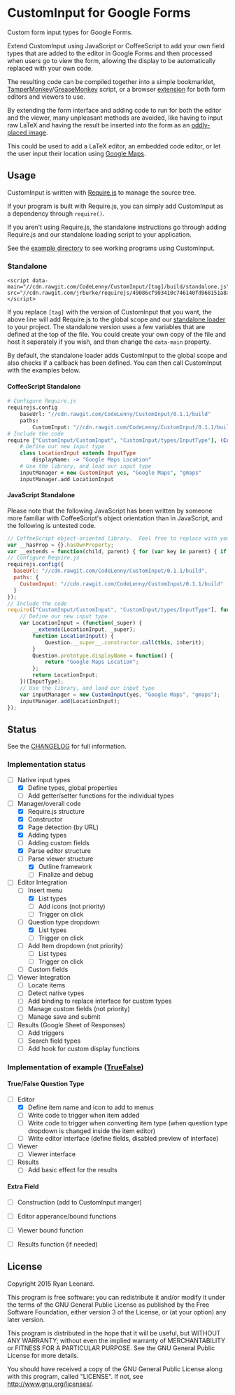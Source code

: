 # CustomInput for Google Forms
Custom form input types for Google Forms.

Extend CustomInput using JavaScript or CoffeeScript to add your own field types that are added to the editor in Google Forms
and then processed when users go to view the form, allowing the display to be automatically replaced with your own code.

The resulting code can be compiled together into a simple bookmarklet, [TamperMonkey](http://tampermonkey.net/)/[GreaseMonkey](http://www.greasespot.net/) script, or a browser [extension](https://developer.chrome.com/extensions) for both form editors and viewers to use.

By extending the form interface and adding code to run for both the editor and the viewer, many unpleasant methods are avoided, like having to input raw LaTeX and having the result be inserted into the form as an [oddly-placed image](https://chrome.google.com/webstore/detail/gmath-for-forms/pfpepkdookmfefmppcknaobckehpjgcj?hl=en-US).

This could be used to add a LaTeX editor, an embedded code editor, or let the user input their location using [Google Maps](http://logicify.github.io/jquery-locationpicker-plugin/).

## Usage
CustomInput is written with [Require.js](http://requirejs.org/) to manage the source tree.

If your program is built with Require.js, you can simply add CustomInput as a dependency through `require()`.

If you aren't using Require.js, the standalone instructions go through adding Require.js and our standalone
loading script to your application.

See the [example directory](https://github.com/CodeLenny/CustomInput/tree/master/example) to see working programs using CustomInput.

### Standalone

	<script data-main="//cdn.rawgit.com/CodeLenny/CustomInput/[tag]/build/standalone.js" src="//cdn.rawgit.com/jrburke/requirejs/49086cf903410c746140fd968151a8aa95cc3482/require.js"></script>

If you replace `[tag]` with the version of CustomInput that you want, the above line will add Require.js to the global scope and our [standalone loader](https://github.com/CodeLenny/CustomInput/blob/master/src/standalone.coffee) to your project.  The standalone version uses a few variables that are defined at the top of the file.  You could create your own copy of the file and host it seperately if you wish, and then change the `data-main` property.

By default, the standalone loader adds CustomInput to the global scope and also checks if a callback has been defined.  You can then call CustomInput with the examples below.

#### CoffeeScript Standalone

```coffee
# Configure Require.js
requirejs.config
	baseUrl: "//cdn.rawgit.com/CodeLenny/CustomInput/0.1.1/build"
	paths:
		CustomInput: "//cdn.rawgit.com/CodeLenny/CustomInput/0.1.1/build"
# Include the code
require ["CustomInput/CustomInput", "CustomInput/types/InputType"], (CustomInput, InputType) ->
	# Define our new input type
	class LocationInput extends InputType
		displayName: -> "Google Maps Location"
	# Use the library, and load our input type
	inputManager = new CustomInput yes, "Google Maps", "gmaps"
	inputManager.add LocationInput
```

#### JavaScript Standalone

Please note that the following JavaScript has been written by someone more familiar with CoffeeScript's object orientation than in JavaScript, and the following is untested code.

```js
// CoffeeScript object-oriented library.  Feel free to replace with your own method of object orientation.
var __hasProp = {}.hasOwnProperty;
var __extends = function(child, parent) { for (var key in parent) { if (__hasProp.call(parent, key)) child[key] = parent[key]; } function ctor() { this.constructor = child; } ctor.prototype = parent.prototype; child.prototype = new ctor(); child.__super__ = parent.prototype; return child; };
// Configure Require.js
requirejs.config({
  baseUrl: "//cdn.rawgit.com/CodeLenny/CustomInput/0.1.1/build",
  paths: {
    CustomInput: "//cdn.rawgit.com/CodeLenny/CustomInput/0.1.1/build"
  }
});
// Include the code
require(["CustomInput/CustomInput", "CustomInput/types/InputType"], function(CustomInput, InputType) {
	// Define our new input type
	var LocationInput = (function(_super) {
		__extends(LocationInput, _super);
		function LocationInput() {
			Question.__super__.constructor.call(this, inherit);
		}
		Question.prototype.displayName = function() {
			return "Google Maps Location";
		};
		return LocationInput;
	})(InputType);
	// Use the library, and load our input type
	var inputManager = new CustomInput(yes, "Google Maps", "gmaps");
	inputManager.add(LocationInput);
});
```

## Status
See the [CHANGELOG](https://github.com/CodeLenny/CustomInput/blob/master/CHANGELOG.md) for full information.

### Implementation status

- [ ] Native input types
  - [x] Define types, global properties
  - [ ] Add getter/setter functions for the individual types
- [ ] Manager/overall code
  - [x] Require.js structure
  - [x] Constructor
  - [x] Page detection (by URL)
  - [x] Adding types
  - [ ] Adding custom fields
  - [x] Parse editor structure
  - [ ] Parse viewer structure
    - [x] Outline framework
    - [ ] Finalize and debug
- [ ] Editor Integration
  - [ ] Insert menu
    - [x] List types
    - [ ] Add icons (not priority)
    - [ ] Trigger on click
  - [ ] Question type dropdown
    - [x] List types
    - [ ] Trigger on click
  - [ ] Add Item dropdown (not priority)
    - [ ] List types
    - [ ] Trigger on click
  - [ ] Custom fields
- [ ] Viewer Integration
  - [ ] Locate items
  - [ ] Detect native types
  - [ ] Add binding to replace interface for custom types
  - [ ] Manage custom fields (not priority)
  - [ ] Manage save and submit
- [ ] Results (Google Sheet of Responses)
  - [ ] Add triggers
  - [ ] Search field types
  - [ ] Add hook for custom display functions

### Implementation of example ([TrueFalse](https://github.com/CodeLenny/CustomInput/tree/master/example/truefalse))

#### True/False Question Type

- [ ] Editor
  - [x] Define item name and icon to add to menus
  - [ ] Write code to trigger when item added
  - [ ] Write code to trigger when converting item type (when question type dropdown is changed inside the item editor)
  - [ ] Write editor interface (define fields, disabled preview of interface)
- [ ] Viewer
  - [ ] Viewer interface
- [ ] Results
  - [ ] Add basic effect for the results

#### Extra Field

- [ ] Construction (add to CustomInput manger)
- [ ] Editor apperance/bound functions
- [ ] Viewer bound function
- [ ] Results function (if needed)


## License
Copyright 2015 Ryan Leonard.

This program is free software: you can redistribute it and/or modify
it under the terms of the GNU General Public License as published by
the Free Software Foundation, either version 3 of the License, or
(at your option) any later version.

This program is distributed in the hope that it will be useful,
but WITHOUT ANY WARRANTY; without even the implied warranty of
MERCHANTABILITY or FITNESS FOR A PARTICULAR PURPOSE.  See the
GNU General Public License for more details.

You should have received a copy of the GNU General Public License
along with this program, called "LICENSE".  If not, see <http://www.gnu.org/licenses/>.